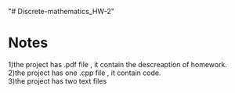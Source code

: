 "# Discrete-mathematics_HW-2" 
# Notes
1)the project has .pdf file , it contain the descreaption of homework.  
2)the project has one .cpp file , it contain code.  
3)the project has two text files 
